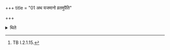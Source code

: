 +++
title = "01 अथ यजमानो व्रतमुपैति"

+++

<details><summary>थिते</summary>

1. Then the sacrificer enters into vow and restrains his speech with anr̥tāt satyamupaimi mānuṣād daivyam upaimi daivīṁ vācaṁ yacchāmi.[^1]   


[^1]: TB I.2.1.15.
</details>
